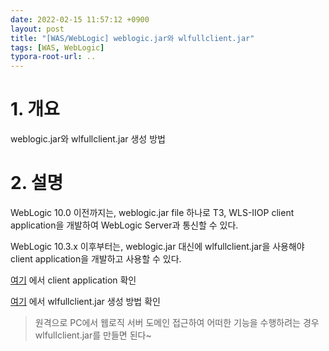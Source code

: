 ```yaml
---
date: 2022-02-15 11:57:12 +0900
layout: post
title: "[WAS/WebLogic] weblogic.jar와 wlfullclient.jar"
tags: [WAS, WebLogic]
typora-root-url: ..
---
```



# 1. 개요

weblogic.jar와 wlfullclient.jar 생성 방법



# 2. 설명

WebLogic 10.0 이전까지는, weblogic.jar file 하나로 T3, WLS-IIOP client application을 개발하여 WebLogic Server과 통신할 수 있다.

WebLogic 10.3.x 이후부터는, weblogic.jar 대신에 wlfullclient.jar을 사용해야 client application을 개발하고 사용할 수 있다.



[여기](https://docs.oracle.com/cd/E13222_01/wls/docs103/client/basics.html#wp1066820) 에서 client application 확인

[여기](https://docs.oracle.com/cd/E13222_01/wls/docs103/client/jarbuilder.html) 에서 wlfullclient.jar 생성 방법 확인

> 원격으로 PC에서 웹로직 서버 도메인 접근하여 어떠한 기능을 수행하려는 경우 wlfullclient.jar를 만들면 된다~
